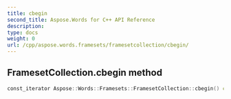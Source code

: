 ```yaml
---
title: cbegin
second_title: Aspose.Words for C++ API Reference
description: 
type: docs
weight: 0
url: /cpp/aspose.words.framesets/framesetcollection/cbegin/
---
```

## FramesetCollection.cbegin method




```cpp
const_iterator Aspose::Words::Framesets::FramesetCollection::cbegin() const noexcept
```


